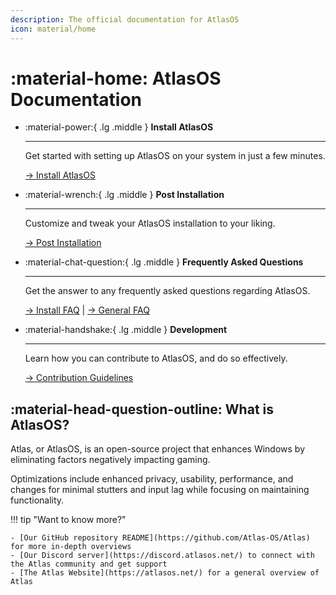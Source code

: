```yaml
---
description: The official documentation for AtlasOS
icon: material/home
---
```


# :material-home: AtlasOS Documentation

<div class="grid cards" markdown>

-   :material-power:{ .lg .middle } __Install AtlasOS__

    ---

    Get started with setting up AtlasOS on your system in just a few minutes.

    [-> Install AtlasOS](getting-started/installation.md)

-   :material-wrench:{ .lg .middle } __Post Installation__

    ---

    Customize and tweak your AtlasOS installation to your liking.

    [-> Post Installation](getting-started/post-installation/atlas-folder/general-configuration.md)

-   :material-chat-question:{ .lg .middle } __Frequently Asked Questions__

    ---

    Get the answer to any frequently asked questions regarding AtlasOS.

    [-> Install FAQ](install-faq/removed-features.md) | [-> General FAQ](general-faq/atlas-and-security.md)

-   :material-handshake:{ .lg .middle } __Development__

    ---

    Learn how you can contribute to AtlasOS, and do so effectively.

    [-> Contribution Guidelines](contributing/contribution-guidelines.md)

</div>

## :material-head-question-outline: What is AtlasOS?

Atlas, or AtlasOS, is an open-source project that enhances Windows by eliminating factors negatively impacting gaming.

Optimizations include enhanced privacy, usability, performance, and changes for minimal stutters and input lag while focusing on maintaining functionality.

!!! tip "Want to know more?"

    - [Our GitHub repository README](https://github.com/Atlas-OS/Atlas) for more in-depth overviews
    - [Our Discord server](https://discord.atlasos.net/) to connect with the Atlas community and get support
    - [The Atlas Website](https://atlasos.net/) for a general overview of Atlas
